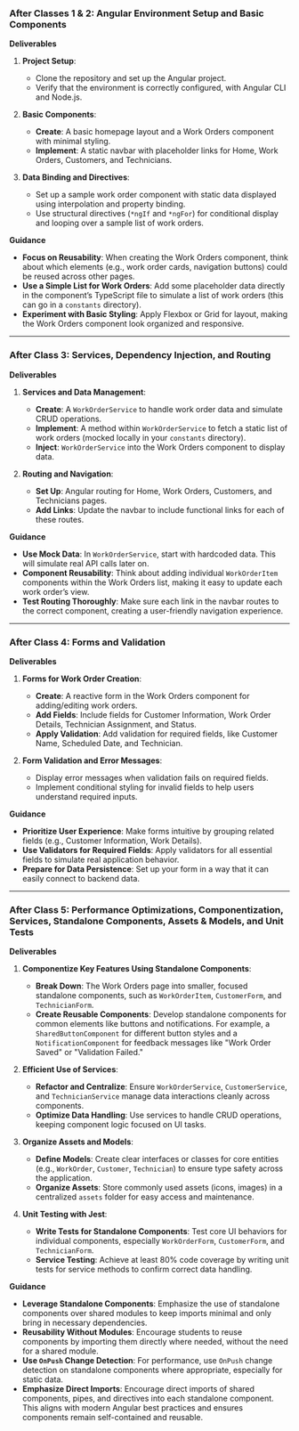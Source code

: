 ### After Classes 1 & 2: Angular Environment Setup and Basic Components

**Deliverables**  
1. **Project Setup**:
   - Clone the repository and set up the Angular project.
   - Verify that the environment is correctly configured, with Angular CLI and Node.js.

2. **Basic Components**:
   - **Create**: A basic homepage layout and a Work Orders component with minimal styling.
   - **Implement**: A static navbar with placeholder links for Home, Work Orders, Customers, and Technicians.

3. **Data Binding and Directives**:
   - Set up a sample work order component with static data displayed using interpolation and property binding.
   - Use structural directives (`*ngIf` and `*ngFor`) for conditional display and looping over a sample list of work orders.

**Guidance**  
- **Focus on Reusability**: When creating the Work Orders component, think about which elements (e.g., work order cards, navigation buttons) could be reused across other pages.
- **Use a Simple List for Work Orders**: Add some placeholder data directly in the component’s TypeScript file to simulate a list of work orders (this can go in a `constants` directory).
- **Experiment with Basic Styling**: Apply Flexbox or Grid for layout, making the Work Orders component look organized and responsive.

---

### After Class 3: Services, Dependency Injection, and Routing

**Deliverables**  
1. **Services and Data Management**:
   - **Create**: A `WorkOrderService` to handle work order data and simulate CRUD operations.
   - **Implement**: A method within `WorkOrderService` to fetch a static list of work orders (mocked locally in your `constants` directory).
   - **Inject**: `WorkOrderService` into the Work Orders component to display data.

2. **Routing and Navigation**:
   - **Set Up**: Angular routing for Home, Work Orders, Customers, and Technicians pages.
   - **Add Links**: Update the navbar to include functional links for each of these routes.

**Guidance**  
- **Use Mock Data**: In `WorkOrderService`, start with hardcoded data. This will simulate real API calls later on.
- **Component Reusability**: Think about adding individual `WorkOrderItem` components within the Work Orders list, making it easy to update each work order’s view.
- **Test Routing Thoroughly**: Make sure each link in the navbar routes to the correct component, creating a user-friendly navigation experience.

---

### After Class 4: Forms and Validation

**Deliverables**  
1. **Forms for Work Order Creation**:
   - **Create**: A reactive form in the Work Orders component for adding/editing work orders.
   - **Add Fields**: Include fields for Customer Information, Work Order Details, Technician Assignment, and Status.
   - **Apply Validation**: Add validation for required fields, like Customer Name, Scheduled Date, and Technician.

2. **Form Validation and Error Messages**:
   - Display error messages when validation fails on required fields.
   - Implement conditional styling for invalid fields to help users understand required inputs.

**Guidance**  
- **Prioritize User Experience**: Make forms intuitive by grouping related fields (e.g., Customer Information, Work Details).
- **Use Validators for Required Fields**: Apply validators for all essential fields to simulate real application behavior.
- **Prepare for Data Persistence**: Set up your form in a way that it can easily connect to backend data.

---

### After Class 5: Performance Optimizations, Componentization, Services, Standalone Components, Assets & Models, and Unit Tests

**Deliverables**  
1. **Componentize Key Features Using Standalone Components**:
   - **Break Down**: The Work Orders page into smaller, focused standalone components, such as `WorkOrderItem`, `CustomerForm`, and `TechnicianForm`.
   - **Create Reusable Components**: Develop standalone components for common elements like buttons and notifications. For example, a `SharedButtonComponent` for different button styles and a `NotificationComponent` for feedback messages like "Work Order Saved" or "Validation Failed."

2. **Efficient Use of Services**:
   - **Refactor and Centralize**: Ensure `WorkOrderService`, `CustomerService`, and `TechnicianService` manage data interactions cleanly across components.
   - **Optimize Data Handling**: Use services to handle CRUD operations, keeping component logic focused on UI tasks.

3. **Organize Assets and Models**:
   - **Define Models**: Create clear interfaces or classes for core entities (e.g., `WorkOrder`, `Customer`, `Technician`) to ensure type safety across the application.
   - **Organize Assets**: Store commonly used assets (icons, images) in a centralized `assets` folder for easy access and maintenance.

4. **Unit Testing with Jest**:
   - **Write Tests for Standalone Components**: Test core UI behaviors for individual components, especially `WorkOrderForm`, `CustomerForm`, and `TechnicianForm`.
   - **Service Testing**: Achieve at least 80% code coverage by writing unit tests for service methods to confirm correct data handling.

**Guidance**  
- **Leverage Standalone Components**: Emphasize the use of standalone components over shared modules to keep imports minimal and only bring in necessary dependencies.
- **Reusability Without Modules**: Encourage students to reuse components by importing them directly where needed, without the need for a shared module.
- **Use `OnPush` Change Detection**: For performance, use `OnPush` change detection on standalone components where appropriate, especially for static data.
- **Emphasize Direct Imports**: Encourage direct imports of shared components, pipes, and directives into each standalone component. This aligns with modern Angular best practices and ensures components remain self-contained and reusable.
